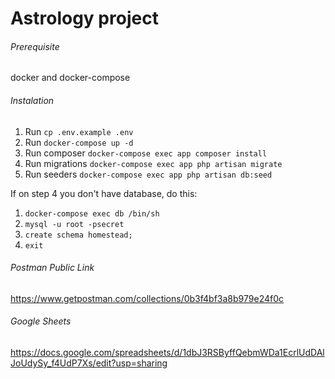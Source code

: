 # Astrology project


###### Prerequisite
docker and docker-compose


###### Instalation
 1. Run             `cp .env.example .env` 
 2. Run             `docker-compose up -d`
 3. Run composer    `docker-compose exec app composer install`
 4. Run migrations  `docker-compose exec app php artisan migrate`
 5. Run seeders     `docker-compose exec app php artisan db:seed`
 
 If on step 4 you don't have database, do this:
 1. `docker-compose exec db /bin/sh`
 2. `mysql -u root -psecret`
 2. `create schema homestead;`
 3. `exit` 
 
###### Postman Public Link

https://www.getpostman.com/collections/0b3f4bf3a8b979e24f0c

###### Google Sheets

https://docs.google.com/spreadsheets/d/1dbJ3RSByffQebmWDa1EcrlUdDAlJoUdySy_f4UdP7Xs/edit?usp=sharing
